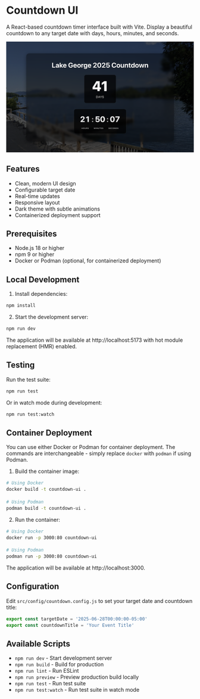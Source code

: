 # Countdown UI

A React-based countdown timer interface built with Vite. Display a beautiful countdown to any target date with days, hours, minutes, and seconds.

![Countdown UI Screenshot](./public/screenshots/countdown-preview.png)

## Features

- Clean, modern UI design
- Configurable target date
- Real-time updates
- Responsive layout
- Dark theme with subtle animations
- Containerized deployment support

## Prerequisites

- Node.js 18 or higher
- npm 9 or higher
- Docker or Podman (optional, for containerized deployment)

## Local Development

1. Install dependencies:
```bash
npm install
```

2. Start the development server:
```bash
npm run dev
```

The application will be available at http://localhost:5173 with hot module replacement (HMR) enabled.

## Testing

Run the test suite:
```bash
npm run test
```

Or in watch mode during development:
```bash
npm run test:watch
```

## Container Deployment

You can use either Docker or Podman for container deployment. The commands are interchangeable - simply replace `docker` with `podman` if using Podman.

1. Build the container image:
```bash
# Using Docker
docker build -t countdown-ui .

# Using Podman
podman build -t countdown-ui .
```

2. Run the container:
```bash
# Using Docker
docker run -p 3000:80 countdown-ui

# Using Podman
podman run -p 3000:80 countdown-ui
```

The application will be available at http://localhost:3000.

## Configuration

Edit `src/config/countdown.config.js` to set your target date and countdown title:

```javascript
export const targetDate = '2025-06-28T00:00:00-05:00'
export const countdownTitle = 'Your Event Title'
```

## Available Scripts

- `npm run dev` - Start development server
- `npm run build` - Build for production
- `npm run lint` - Run ESLint
- `npm run preview` - Preview production build locally
- `npm run test` - Run test suite
- `npm run test:watch` - Run test suite in watch mode
